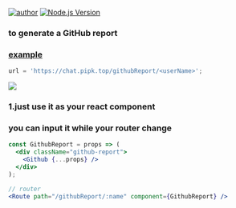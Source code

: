 [![author](https://img.shields.io/badge/author-peng-blue.svg)](https://www.pipk.top)
[![Node.js Version](https://img.shields.io/badge/node.js-9.2.0-blue.svg)](http://nodejs.org/download)

### to generate a GitHub report

### [example](https://chat.pipk.top/githubReport/pengliheng)

```js
url = 'https://chat.pipk.top/githubReport/<userName>';
```
![](https://static.pipk.top/api/public/images/8536904566607304.png)
<!-- ## 1.you need to have an router `/graphql`,and i will post request to github url `https://api.github.com/graphql`, so please paste the below code to your router(`/graphql`) config,if you wana to use.

```js
const axios = require("axios");
exports.getCode = async ctx => {
  const query = ctx.request.body;
  const queryFunc = async data =>
    new Promise((resolve, reject) => {
      axios({
        url: "https://api.github.com/graphql",
        method: "post",
        headers: {
          Authorization: `bearer ${process.env.access_token}`,
          "Content-Type": "application/json"
        },
        data
      })
        .then(res => resolve(res.data))
        .catch(err => reject(err));
    });
  ctx.body = await queryFunc(query);
}; -->
<!-- ``` -->

<!-- ## 2.generate an [github access_token](https://help.github.com/articles/creating-a-personal-access-token-for-the-command-line/)

* #### pay attention to avoid below thing!dont put your access token into headers,because github may think it an dangerout behave thing, and they will cancel your token immediately.

```js
axios({
  url: "https://api.github.com/graphql",
  method: "post",
  headers: {
    Authorization: `bearer <your token>`,
    "Content-Type": "application/json"
  },
  data
})
  .then(res => resolve(res.data))
  .catch(err => reject(err));
```

![](https://cdn.suisuijiang.com/message_1520156894273.png) -->

<!-- ## 3.to set environment variable

```js
// nodejs
// nodemon => create file => nodemonrc.json
{
  "verbose": true,
  "env": {
    "access_token": "your personal token",
    "NODE_ENV": "dev"
  }
}

// pm2 => create file => ecosystem.config.js
module.exports = {
  apps: [
    {
      name: "blog",
      script: "./src/server/index.js",
      watch: true,
      env: {
        "PORT": 80,
        "NODE_ENV": "dev",
        "access_token": "your personal token",
      },
      env_prod: {
        "PORT": 8001,
        "NODE_ENV": "prod",
        "access_token": "your personal token",
      }
    }
  ]
} -->

<!-- // centos/linux
// set access_token=yourToken
// export access_token=yourToken
// not sure just google/baidu
``` -->

### 1.just use it as your react component

<!-- ```jsx
// package
import React, { Component } from "react";
import Github from "@pengliheng/github-report";
import '@pengliheng/github-report/lib/index.less';

class Root extends Component {
  render() {
    return (
      <div className="github">
        <Github name="yinxin630"/>
      </div>
    );
  }
}

render(
  <Root />,
  document.getElementById('root'),
);
``` -->

### you can input it while your router change
```jsx
const GithubReport = props => (
  <div className="github-report">
    <Github {...props} />
  </div>
);

// router 
<Route path="/githubReport/:name" component={GithubReport} />

```

<!-- ```js
axios({
  url: 'https://chat.pipk.top/graphql',
  method: 'post',
  // url: `https://api.github.com/graphql`,
  // method: 'post',
  // headers: {
  //   'Authorization': `bearer ${process.env.access_token}`,
  //   'Content-Type': 'application/json'
  // },
  data: {
    query: `{
      search(query: "${args.name||'pengliheng'}", type: USER, first: 1) {    
        edges {
          node {
            ... on User {
              avatarUrl login bio url createdAt
              contributedRepositories(first: 100,orderBy: {field: CREATED_AT, direction: DESC}) {
                totalCount
                nodes{
                  nameWithOwner url
                }
              }
              starredRepositories(first:100) {
                nodes {
                  primaryLanguage {
                    name color
                  }
                }
              }
            }
          }
        }
      }
    }`,
  },
}).then(res => resolve(res.data.data))
  .catch(err => reject(err))
})
``` -->
